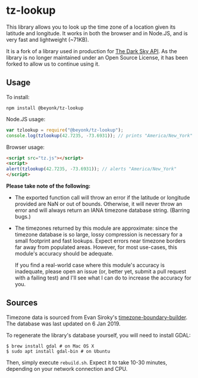 tz-lookup
=========
This library allows you to look up the time zone of a location given its latitude and longitude.
It works in both the browser and in Node.JS, and is very fast and lightweight (~71KB).

It is a fork of a library used in production for [The Dark Sky API][1]. As the library is no longer maintained under an
Open Source License, it has been forked to allow us to continue using it.

[1]: https://darksky.net/dev/

Usage
-----
To install:

    npm install @beyonk/tz-lookup

Node.JS usage:

```javascript
var tzlookup = require("@beyonk/tz-lookup");
console.log(tzlookup(42.7235, -73.6931)); // prints "America/New_York"
```

Browser usage:

```html
<script src="tz.js"></script>
<script>
alert(tzlookup(42.7235, -73.6931)); // alerts "America/New_York"
</script>
```

**Please take note of the following:**

*   The exported function call will throw an error if the latitude or longitude
    provided are NaN or out of bounds. Otherwise, it will never throw an error
    and will always return an IANA timezone database string. (Barring bugs.)

*   The timezones returned by this module are approximate: since the timezone
    database is so large, lossy compression is necessary for a small footprint
    and fast lookups. Expect errors near timezone borders far away from
    populated areas. However, for most use-cases, this module's accuracy should
    be adequate.
    
    If you find a real-world case where this module's accuracy is inadequate,
    please open an issue (or, better yet, submit a pull request with a failing
    test) and I'll see what I can do to increase the accuracy for you.

Sources
-------
Timezone data is sourced from Evan Siroky's [timezone-boundary-builder][tbb].
The database was last updated on 6 Jan 2019.

To regenerate the library's database yourself, you will need to install GDAL:

```
$ brew install gdal # on Mac OS X
$ sudo apt install gdal-bin # on Ubuntu
```

Then, simply execute `rebuild.sh`. Expect it to take 10-30 minutes, depending
on your network connection and CPU.

[tbb]: https://github.com/evansiroky/timezone-boundary-builder/
